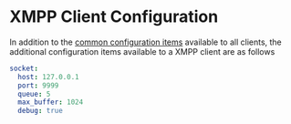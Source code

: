 # XMPP Client Configuration

In addition to the [common configuration items](./Config_Client) available to all clients, the additional configuration 
items available to a XMPP client are as follows

```yaml
socket:
  host: 127.0.0.1
  port: 9999
  queue: 5
  max_buffer: 1024
  debug: true
```